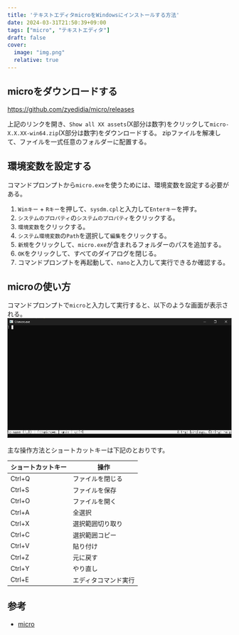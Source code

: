```yaml
---
title: 'テキストエディタmicroをWindowsにインストールする方法'
date: 2024-03-31T21:50:39+09:00
tags: ["micro", "テキストエディタ"]
draft: false
cover:
  image: "img.png"
  relative: true
---
```


## microをダウンロードする
https://github.com/zyedidia/micro/releases

上記のリンクを開き、`Show all XX assets`(X部分は数字)をクリックして`micro-X.X.XX-win64.zip`(X部分は数字)をダウンロードする。
zipファイルを解凍して、ファイルを一式任意のフォルダーに配置する。

## 環境変数を設定する
コマンドプロンプトから`micro.exe`を使うためには、環境変数を設定する必要がある。

1. `Winキー` + `Rキー`を押して、`sysdm.cpl`と入力して`Enterキー`を押す。
2. `システムのプロパティ`の`システムのプロパティ`をクリックする。
3. `環境変数`をクリックする。
4. `システム環境変数`の`Path`を選択して`編集`をクリックする。
5. `新規`をクリックして、`micro.exe`が含まれるフォルダーのパスを追加する。
6. `OK`をクリックして、すべてのダイアログを閉じる。
7. コマンドプロンプトを再起動して、`nano`と入力して実行できるか確認する。

## microの使い方

コマンドプロンプトで`micro`と入力して実行すると、以下のような画面が表示される。
![img_3.png](img_3.png)

主な操作方法とショートカットキーは下記のとおりです。

| ショートカットキー | 操作 | 
|--------|-----| 
| Ctrl+Q | ファイルを閉じる | 
| Ctrl+S | ファイルを保存 | 
| Ctrl+O | ファイルを開く | 
| Ctrl+A | 全選択 | 
| Ctrl+X | 選択範囲切り取り | 
| Ctrl+C | 選択範囲コピー | 
| Ctrl+V | 貼り付け | 
| Ctrl+Z | 元に戻す | 
| Ctrl+Y | やり直し | 
| Ctrl+E | エディタコマンド実行 | 

## 参考
- [micro](https://micro-editor.github.io/)